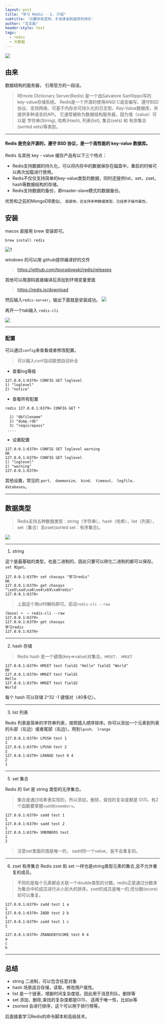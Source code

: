 ```yaml
---
layout: post
title: "学习 Redis - 1. 介绍"
subtitle: '只要你肯坚持，才会体会到放弃的快乐'
author: "叉叉敌"
header-style: text
tags:
  - redis
  - 大数据
---
```




![](https://gitee.com/chasays/mdPic/raw/master/uPic/LFKvwa.jpg)


## 由来

数据结构的服务器，
引用官方的一段话。
>REmote DIctionary Server(Redis) 是一个由Salvatore Sanfilippo写的key-value存储系统。
Redis是一个开源的使用ANSI C语言编写、遵守BSD协议、支持网络、可基于内存亦可持久化的日志型、Key-Value数据库，并提供多种语言的API。
它通常被称为数据结构服务器，因为值（value）可以是 字符串(String), 哈希(Hash), 列表(list), 集合(sets) 和 有序集合(sorted sets)等类型。

--- 
#### Redis 是完全开源的，遵守 BSD 协议，是一个高性能的 key-value 数据库。

Redis 与其他 key - value 缓存产品有以下三个特点：

- Redis支持数据的持久化，可以将内存中的数据保存在磁盘中，重启的时候可以再次加载进行使用。
- Redis不仅仅支持简单的key-value类型的数据，同时还提供list，set，zset，hash等数据结构的存储。
- Redis支持数据的备份，即master-slave模式的数据备份。


优势和之前的MongoDB类似， `就是快，还支持多种数据类型，已经原子操作属性。`

## 安装

macos 直接用 brew 安装即可。
```sh
brew install redis
```

![1](https://gitee.com/chasays/mdPic/raw/master/uPic/HgV4mz.png)


windows 的可以用 github提供编译好的文件
>https://github.com/tporadowski/redis/releases

其他可以用源码直接编译后添加到环境变量里面
>https://redis.io/download


然后输入`redis-server`，输出下面就是安装成功。
![](https://gitee.com/chasays/mdPic/raw/master/uPic/zMdhgk.png)

再开一个tab输入 `redis-cli`

![](https://gitee.com/chasays/mdPic/raw/master/uPic/wMM0Ye.png)

-----
### 配置

可以通过`config`来查看或者修改配置。

> 可以输入conf<tab>自动联想自动补全

- 查看log等级
```
127.0.0.1:6379> CONFIG GET loglevel
1) "loglevel"
2) "notice"
```

- 查看所有配置
```
redis 127.0.0.1:6379> CONFIG GET *

  1) "dbfilename"
  2) "dump.rdb"
  3) "requirepass"
 ....
```

- 设置配置
```
127.0.0.1:6379> CONFIG SET loglevel warning
OK
127.0.0.1:6379> CONFIG GET loglevel
1) "loglevel"
2) "warning"
127.0.0.1:6379>
```
其他设置，常见的 `port， daemonize， bind， timeout， logfile， databases`。


-----
## 数据类型

>Redis支持五种数据类型：string（字符串），hash（哈希），list（列表），set（集合）及zset(sorted set：有序集合)。

![](https://gitee.com/chasays/mdPic/raw/master/uPic/ZUi3W4.png)

----
1.  string

这个是最基础的类型，也是二进制的，因此只要可以转化二进制的都可以保存。`set 和get。`
```
127.0.0.1:6379> set chasays "学习redis"
OK
127.0.0.1:6379> get chasays
"\xe5\xad\xa6\xe4\xb9\xa0redis"
127.0.0.1:6379>
```

> 上面这个用utf8解码即可。启动`redis-cli --raw`

```
(base) ➜  ~ redis-cli --raw
127.0.0.1:6379>
127.0.0.1:6379> get chasays
学习redis
127.0.0.1:6379>
```
----
2. hash 存储

>Redis hash 是一个键值(key=>value)对集合。`HMSET， HMGET`

```
127.0.0.1:6379> HMSET test field1 "Hello" field2 "World"
OK
127.0.0.1:6379> HMGET test field1
Hello
127.0.0.1:6379> HMGET test field2
World
```
每个 hash 可以存储 2^32 -1 键值对（40多亿）。


----
3. list 列表

Redis 列表是简单的字符串列表，按照插入顺序排序。你可以添加一个元素到列表的头部（左边）或者尾部（右边）。用到`lpush， lrange`

```
127.0.0.1:6379> LPUSH test 1
1
127.0.0.1:6379> LPUSH test 2
2
127.0.0.1:6379> LRANGE test 0 4
2
1
```


----
5. set 集合

Redis 的 Set 是 string 类型的无序集合。
>集合是通过哈希表实现的，所以添加，删除，查找的复杂度都是 O(1)。有2个函数要掌握`sadd和smembers`。



```
127.0.0.1:6379> sadd test 1
1
127.0.0.1:6379> sadd test 2
1
127.0.0.1:6379> SMEMBERS test
1
2
```

>注意set里面的值是唯一的， sadd同一个value，是不会重复的。

---
6. zset 有序集合
Redis zset 和 set 一样也是string类型元素的集合,且不允许重复的成员。
>不同的是每个元素都会关联一个double类型的分数。redis正是通过分数来为集合中的成员进行从小到大的排序。zset的成员是唯一的,但分数(score)却可以重复。

```
127.0.0.1:6379> zadd test 1 a
1
127.0.0.1:6379> ZADD test 2 b
1
127.0.0.1:6379> zadd test 1 c
1

127.0.0.1:6379> ZRANGEBYSCORE test 0 4
a
c
b
```

--- 
## 总结
- string 二进制，可以包含任意对象
- hash 场景适合存储，读取，修改用户属性。
- list 是一个链表，增删时间复杂度低，因此用于消息列队，删除等
- set  添加、删除,查找的复杂度都是O(1)， 适用于唯一性，比如ip等
- zsorted 会进行排序，这个可以用于排行榜等。


后面接着学习Redis的命令脚本和高级技术。






